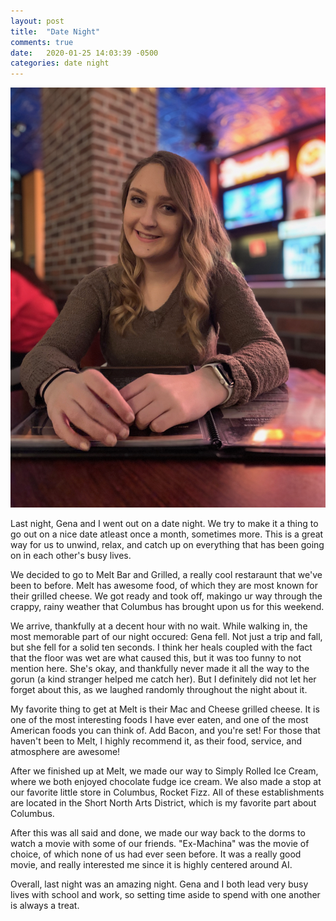 ```yaml
---
layout: post
title:  "Date Night"
comments: true
date:   2020-01-25 14:03:39 -0500
categories: date night
---
```


![Image of Gena at Melt](https://github.com/evy0311/blog/raw/gh-pages/assets/images/2020-01-25-date-night-1.jpeg)

Last night, Gena and I went out on a date night. We try to make it a thing to go out on a nice date atleast once a month, sometimes more. This is a great way for us to unwind, relax, and catch up on everything that has been going on in each other's busy lives. 

We decided to go to Melt Bar and Grilled, a really cool restaraunt that we've been to before. Melt has awesome food, of which they are most known for their grilled cheese. We got ready and took off, makingo ur way through the crappy, rainy weather that Columbus has brought upon us for this weekend.

We arrive, thankfully at a decent hour with no wait. While walking in, the most memorable part of our night occured: Gena fell. Not just a trip and fall, but she fell for a solid ten seconds. I think her heals coupled with the fact that the floor was wet are what caused this, but it was too funny to not mention here. She's okay, and thankfully never made it all the way to the gorun (a kind stranger helped me catch her). But I definitely did not let her forget about this, as we laughed randomly throughout the night about it.

My favorite thing to get at Melt is their Mac and Cheese grilled cheese. It is one of the most interesting foods I have ever eaten, and one of the most American foods you can think of. Add Bacon, and you're set! For those that haven't been to Melt, I highly recommend it, as their food, service, and atmosphere are awesome!

After we finished up at Melt, we made our way to Simply Rolled Ice Cream, where we both enjoyed chocolate fudge ice cream. We also made a stop at our favorite little store in Columbus, Rocket Fizz. All of these establishments are located in the Short North Arts District, which is my favorite part about Columbus. 

After this was all said and done, we made our way back to the dorms to watch a movie with some of our friends. "Ex-Machina" was the movie of choice, of which none of us had ever seen before. It was a really good movie, and really interested me since it is highly centered around AI. 

Overall, last night was an amazing night. Gena and I both lead very busy lives with school and work, so setting time aside to spend with one another is always a treat. 